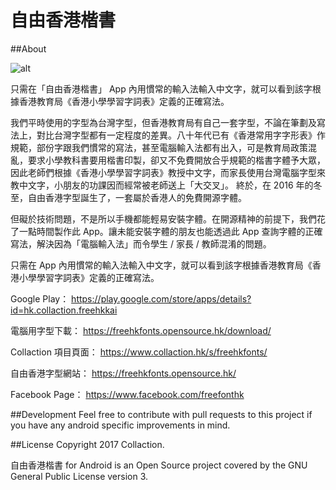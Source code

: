 # 自由香港楷書

##About

![alt](https://lh3.googleusercontent.com/NxEeWkl7-7akvewL7ZdvBZWB4Le3nvAoIDclxaTn9C5uGKe1dEKeP9cM_P1mQZg1KpcH)

只需在「自由香港楷書」 App 內用慣常的輸入法輸入中文字，就可以看到該字根據香港教育局《香港小學學習字詞表》定義的正確寫法。

我們平時使用的字型為台灣字型，但香港教育局有自己一套字型，不論在筆劃及寫法上，對比台灣字型都有一定程度的差異。八十年代已有《香港常用字字形表》作規範，部份字跟我們慣常的寫法，甚至電腦輸入法都有出入，可是教育局政策混亂，要求小學教科書要用楷書印製，卻又不免費開放合乎規範的楷書字體予大眾，因此老師們根據《香港小學學習字詞表》教授中文字，而家長使用台灣電腦字型來教中文字，小朋友的功課因而經常被老師送上「大交叉」。
終於，在 2016 年的冬至，自由香港字型誕生了，一套屬於香港人的免費開源字體。

但礙於技術問題，不是所以手機都能輕易安裝字體。在開源精神的前提下，我們花了一點時間製作此 App。讓未能安裝字體的朋友也能透過此 App 查詢字體的正確寫法，解決因為「電腦輸入法」而令學生 / 家長 / 教師混淆的問題。

只需在 App 內用慣常的輸入法輸入中文字，就可以看到該字根據香港教育局《香港小學學習字詞表》定義的正確寫法。

Google Play：
https://play.google.com/store/apps/details?id=hk.collaction.freehkkai

電腦用字型下載：
https://freehkfonts.opensource.hk/download/

Collaction 項目頁面：
https://www.collaction.hk/s/freehkfonts/

自由香港字型網站：
https://freehkfonts.opensource.hk/

Facebook Page：
https://www.facebook.com/freefonthk

##Development
Feel free to contribute with pull requests to this project if you have any android specific improvements in mind.

##License
Copyright 2017 Collaction. 

自由香港楷書 for Android is an Open Source project covered by the GNU General Public License version 3.